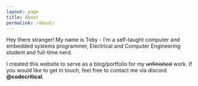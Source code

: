 ```yaml
---
layout: page
title: About
permalink: /about/
---
```


Hey there stranger! My name is Toby - I'm a self-taught computer and embedded systems programmer, Electrical and Computer Engineering student and full-time nerd.

I created this website to serve as a blog/portfolio for my ~~unfinished~~ work. If you would like to get in touch, feel free to contact me via discord **@codecritical**.